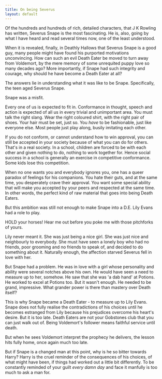 ```yaml
---
title: On being Severus
layout: default
---
```



Of the hundreds and hundreds of rich, detailed characters, that J K Rowling has written, Severus Snape is the most fascinating. He is, also, going by what I have heard and read several times now, one of the least understood.

When it is revealed, finally, in Deathly Hallows that Severus Snape is a good guy, many people might have found his purported motivations unconvincing. How can such an evil Death Eater be moved to turn away from Voldemort, by the mere memory of some unrequited puppy love so many decades ago? More importantly, if Snape had such integrity and courage, why should he have become a Death Eater at all?

The answers lie in understanding what it was like to be Snape. Specifically, the teen aged Severus Snape.

Snape was a misfit. 

Every one of us is expected to fit in. Conformance in thought, speech and action is expected of all us in every trivial and unimportant area. You must talk the right slang. Wear the right coloured shirt, with the right pair of shoes. Your hair must be set, just so. You *have* to be fashionable, just like everyone else. Most people just play along, busily imitating each other.

If you do not conform, or cannot understand how to win approval, you can still be accepted in your society because of what you can do for others. That's in a real society. In a school, children are forced to be with each other and given nothing to do, nothing to work together for. Hence social success in a school is generally an exercise in competitive conformance. Some kids lose this competition.

When no one wants you and everybody ignores you, one has a queer paradox of feelings for his companions. You hate their guts, and at the same time, you desperately crave their approval. You want some special ability that will make you accepted by your peers and respected at the same time. In other words, the perfect kind of raw material that goes into being Death Eaters.

But this ambition was still not enough to make Snape into a D.E. Lily Evans had a role to play.

HOLD your horses! Hear me out before you poke me with those pitchforks of yours.

Lily never meant it. She was just being a nice girl. She was just nice and neighbourly to everybody. She must have seen a lonely boy who had no friends, poor grooming and no friends to speak of, and decided to do something about it. Naturally enough, the affection starved Severus fell in love with her.

But Snape had a problem. He was in love with a girl whose personality and ability were several notches above his own. He would have seen a need to measure up to her, somehow. He saw that she was 'a dab hand' at Potions. He worked to excel at Potions too. But it wasn't enough. He needed to be grand, impressive. What grander power is there than mastery over Death itself? 

This is why Snape became a Death Eater - to measure up to Lily Evans. Snape does not fully realise the contradictions of his choices until he becomes estranged from Lily because his prejudices overcome his heart's desire. But it is too late. Death Eaters are not your Gobstones club that you can just walk out of. Being Voldemort's follower means faithful service until death.

But when he sees Voldemort interpret the prophecy he delivers, the lesson hits fully home, once again much too late. 

But if Snape is a changed man at this point, why is he so bitter towards Harry? Harry is the cruel reminder of the consequences of his choices, of what might have been, if things had worked out a little bit differently. To be constantly reminded of your guilt *every* *damn* *day* and face it manfully is too much to ask a man for.
